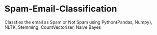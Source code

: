 # Spam-Email-Classification
Classfies the email as Spam or Not Spam using Python(Pandas, Numpy), NLTK, Stemming, CountVectorizer, Naive Bayes

